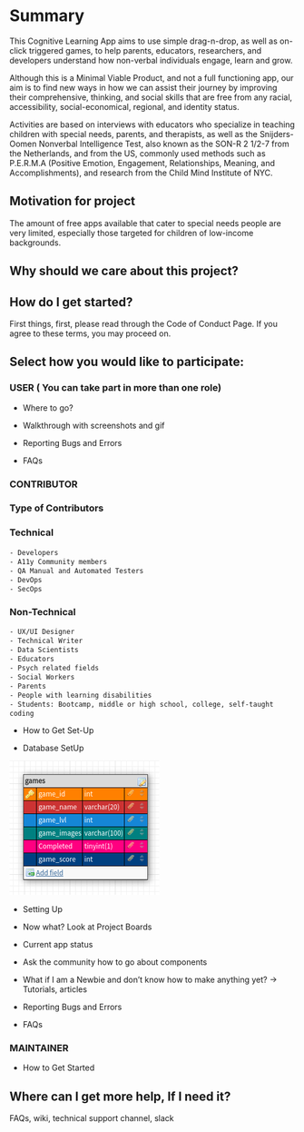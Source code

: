 
# Summary

This Cognitive Learning App aims to use simple drag-n-drop, as well as on-click triggered games, to help parents, educators, researchers, and developers understand how non-verbal individuals engage, learn and grow.

Although this is a Minimal Viable Product, and not a full functioning app, our aim is to find new ways in how we can assist their journey by improving their comprehensive,  thinking, and social skills that are free from any racial, accessibility, social-economical, regional, and identity status.

Activities are based on interviews with educators who specialize in teaching children with special needs, parents, and therapists, as well as the Snijders-Oomen Nonverbal Intelligence Test, also known as the SON-R 2 1/2-7 from the Netherlands, and from the US, commonly used methods such as P.E.R.M.A (Positive Emotion, Engagement, Relationships, Meaning, and Accomplishments), and research from the Child Mind Institute of NYC.

## Motivation for project

The amount of free apps available that cater to special needs people are very limited, especially those targeted for children of low-income backgrounds.


## Why should we care about this project?


## How do I get started?

First things, first, please read through the Code of Conduct Page. If you agree to these terms, you may proceed on.

## Select how you would like to participate: 

### USER ( You can take part in more than one role)  

- Where to go?

- Walkthrough with screenshots and gif 

- Reporting Bugs and Errors  

- FAQs

### CONTRIBUTOR

### Type of Contributors

### Technical

    - Developers
    - A11y Community members
    - QA Manual and Automated Testers
    - DevOps
    - SecOps

### Non-Technical

    - UX/UI Designer
    - Technical Writer
    - Data Scientists
    - Educators
    - Psych related fields
    - Social Workers
    - Parents
    - People with learning disabilities
    - Students: Bootcamp, middle or high school, college, self-taught coding

- How to Get Set-Up

- Database SetUp

![DBSchema](model/gamesTable.png)
  
- Setting Up  

- Now what? Look at Project Boards  

- Current app status  

- Ask the community how to go about components  

- What if I am a Newbie and don’t know how to make anything yet? → Tutorials, articles  

- Reporting Bugs and Errors

- FAQs

### MAINTAINER

- How to Get Started

## Where can I get more help, If I need it?

FAQs, wiki, technical support channel, slack